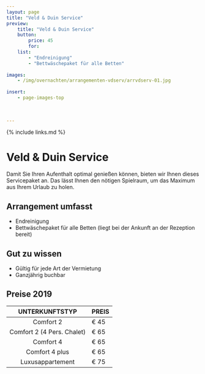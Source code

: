 ```yaml
---
layout: page
title: "Veld & Duin Service"
preview: 
    title: "Veld & Duin Service"
    button:
        price: 45
        for: 
    list:
        - "Endreinigung"
        - "Bettwäschepaket für alle Betten"
        
images:
    - /img/overnachten/arrangementen-vdserv/arrvdserv-01.jpg
    
insert:
    - page-images-top
    
    
    
---
```


{% include links.md %}


# Veld & Duin Service

Damit Sie Ihren Aufenthalt optimal genießen können, bieten wir Ihnen dieses Servicepaket an. Das lässt Ihnen den nötigen Spielraum, um das Maximum aus Ihrem Urlaub zu holen.

## Arrangement umfasst

- Endreinigung
- Bettwäschepaket für alle Betten (liegt bei der Ankunft an der Rezeption bereit)


## Gut zu wissen

- Gültig für jede Art der Vermietung
- Ganzjährig buchbar


## Preise 2019

UNTERKUNFTSTYP         | PREIS
:------------------:|:-----------             
Comfort 2           |€ 45 
Comfort 2 (4 Pers. Chalet)|€ 65 
Comfort 4           |€ 65         
Comfort 4 plus      |€ 65  
Luxusappartement    |€ 75       
        




